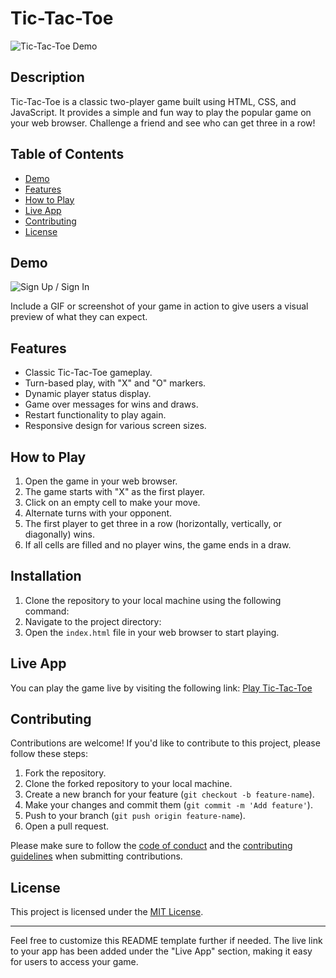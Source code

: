 # Tic-Tac-Toe

![Tic-Tac-Toe Demo](demo.gif)

## Description

Tic-Tac-Toe is a classic two-player game built using HTML, CSS, and JavaScript. It provides a simple and fun way to play the popular game on your web browser. Challenge a friend and see who can get three in a row!

## Table of Contents

- [Demo](#demo)
- [Features](#features)
- [How to Play](#how-to-play)
- [Live App](#live-app)
- [Contributing](#contributing)
- [License](#license)

## Demo
![Sign Up / Sign In](https://github.com/AK016/Tic-Tac-Toe/assets/123861375/52f86b5f-12b0-4893-aaf5-563255eb1110)

Include a GIF or screenshot of your game in action to give users a visual preview of what they can expect.

## Features

- Classic Tic-Tac-Toe gameplay.
- Turn-based play, with "X" and "O" markers.
- Dynamic player status display.
- Game over messages for wins and draws.
- Restart functionality to play again.
- Responsive design for various screen sizes.

## How to Play

1. Open the game in your web browser.
2. The game starts with "X" as the first player.
3. Click on an empty cell to make your move.
4. Alternate turns with your opponent.
5. The first player to get three in a row (horizontally, vertically, or diagonally) wins.
6. If all cells are filled and no player wins, the game ends in a draw.

## Installation

1. Clone the repository to your local machine using the following command:
2. Navigate to the project directory:
3. Open the `index.html` file in your web browser to start playing.

## Live App

You can play the game live by visiting the following link:
[Play Tic-Tac-Toe](https://tic-tac-toe16.netlify.app/)

## Contributing

Contributions are welcome! If you'd like to contribute to this project, please follow these steps:

1. Fork the repository.
2. Clone the forked repository to your local machine.
3. Create a new branch for your feature (`git checkout -b feature-name`).
4. Make your changes and commit them (`git commit -m 'Add feature'`).
5. Push to your branch (`git push origin feature-name`).
6. Open a pull request.

Please make sure to follow the [code of conduct](CODE_OF_CONDUCT.md) and the [contributing guidelines](CONTRIBUTING.md) when submitting contributions.

## License

This project is licensed under the [MIT License](LICENSE).

---

Feel free to customize this README template further if needed. The live link to your app has been added under the "Live App" section, making it easy for users to access your game.
